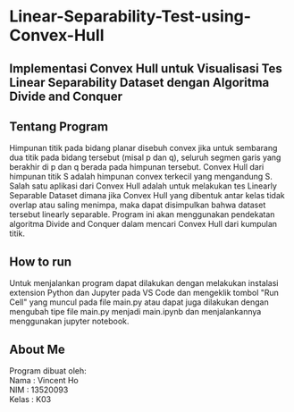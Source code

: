 # Linear-Separability-Test-using-Convex-Hull

## Implementasi Convex Hull untuk Visualisasi Tes Linear Separability Dataset dengan Algoritma Divide and Conquer 


## Tentang Program
Himpunan titik pada bidang planar disebuh convex jika untuk sembarang dua titik pada bidang tersebut (misal p dan q), seluruh segmen garis yang berakhir di p dan q berada pada himpunan tersebut. Convex Hull dari himpunan titik S adalah himpunan convex terkecil yang mengandung S. Salah satu aplikasi dari Convex Hull adalah untuk melakukan tes Linearly Separable Dataset dimana jika Convex Hull yang dibentuk antar kelas tidak overlap atau saling menimpa, maka dapat disimpulkan bahwa dataset tersebut linearly separable.
Program ini akan menggunakan pendekatan algoritma Divide and Conquer dalam mencari Convex Hull dari kumpulan titik.


## How to run

Untuk menjalankan program dapat dilakukan dengan melakukan instalasi extension Python dan Jupyter pada VS Code dan mengeklik tombol "Run Cell" yang muncul pada file main.py
atau dapat juga dilakukan dengan mengubah tipe file main.py menjadi main.ipynb dan menjalankannya menggunakan jupyter notebook.


## About Me
Program dibuat oleh:   
  Nama  : Vincent Ho   
  NIM   : 13520093   
  Kelas : K03  
